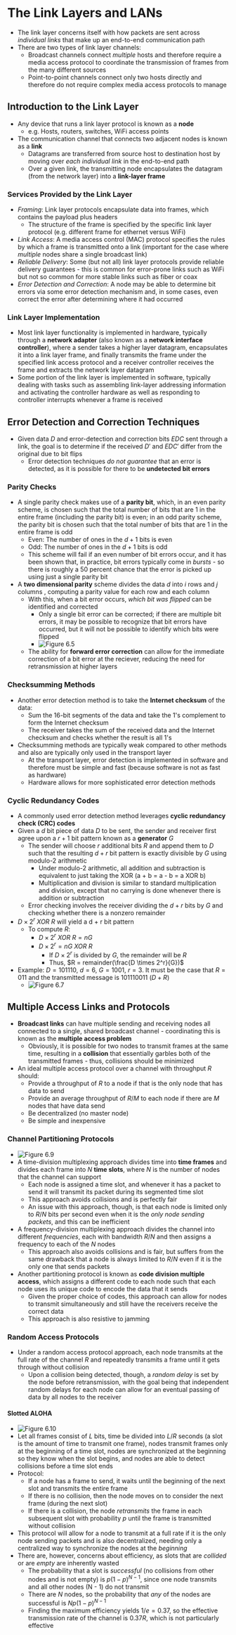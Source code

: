 # The Link Layers and LANs
- The link layer concerns itself with how packets are sent across *individual links* that make up an end-to-end communication path
- There are two types of link layer channels:
	- Broadcast channels connect *multiple* hosts and therefore require a media access protocol to coordinate the transmission of frames from the many different sources 
	- Point-to-point channels connect only two hosts directly and therefore do not require complex media access protocols to manage
## Introduction to the Link Layer
- Any device that runs a link layer protocol is known as a **node**
	- e.g. Hosts, routers, switches, WiFi access points
- The communication channel that connects two adjacent nodes is known as a **link**
	- Datagrams are transferred from source host to destination host by moving over *each individual link* in the end-to-end path
	- Over a given link, the transmitting node encapsulates the datagram (from the network layer) into a **link-layer frame**
### Services Provided by the Link Layer
- *Framing*: Link layer protocols encapsulate data into frames, which contains the payload plus headers
	- The structure of the frame is specified by the specific link layer protocol (e.g. different frame for ethernet versus WiFi)
- *Link Access*: A media access control (MAC) protocol specifies the rules by which a frame is transmitted onto a link (important for the case where *multiple* nodes share a single broadcast link)
- *Reliable Delivery*: Some (but not all) link layer protocols provide reliable delivery guarantees - this is common for error-prone links such as WiFi but not so common for more stable links such as fiber or coax
- *Error Detection and Correction*: A node may be able to determine bit errors via some error detection mechanism and, in some cases, even correct the error after determining where it had occurred
### Link Layer Implementation
- Most link layer functionality is implemented in hardware, typically through a **network adapter** (also known as a **network interface controller**), where a sender takes a higher layer datagram, encapsulates it into a link layer frame, and finally transmits the frame under the specified link access protocol and a receiver controller receives the frame and extracts the network layer datagram
- Some portion of the link layer is implemented in software, typically dealing with tasks such as assembling link-layer addressing information and activating the controller hardware as well as responding to controller interrupts whenever a frame is received
## Error Detection and Correction Techniques
- Given data $D$ and error-detection and correction bits $EDC$ sent through a link, the goal is to determine if the received $D'$ and $EDC'$ differ from the original due to bit flips
	- Error detection techniques *do not guarantee* that an error is detected, as it is possible for there to be **undetected bit errors**
### Parity Checks
- A single parity check makes use of a **parity bit**, which, in an even parity scheme, is chosen such that the total number of bits that are 1 in the entire frame (including the parity bit) is even; in an odd parity scheme, the parity bit is chosen such that the total number of bits that are 1 in the entire frame is odd
	- Even: The number of ones in the $d + 1$ bits is even
	- Odd: The number of ones in the $d + 1$ bits is odd
	- This scheme will fail if an even number of bit errors occur, and it has been shown that, in practice, bit errors typically come in *bursts* - so there is roughly a 50 percent chance that the error is picked up using just a single parity bit
- A **two dimensional parity** scheme divides the data $d$ into $i$ rows and $j$ columns , computing a parity value for each row and each column
	- With this, when a bit error occurs, *which bit was flipped* can be identified and corrected
		- Only a single bit error can be corrected; if there are multiple bit errors, it may be possible to recognize that bit errors have occurred, but it will not be possible to identify which bits were flipped
		- ![Figure 6.5](./Images/Two_Dimensional_Parity.png)
	- The ability for **forward error correction** can allow for the immediate correction of a bit error at the reciever, reducing the need for retransmission at higher layers
### Checksumming Methods
- Another error detection method is to take the **Internet checksum** of the data:
	- Sum the 16-bit segments of the data and take the 1's complement to form the Internet checksum
	- The receiver takes the sum of the received data and the Internet checksum and checks whether the result is all 1's
- Checksumming methods are typically weak compared to other methods and also are typically only used in the transport layer
	- At the transport layer, error detection is implemented in software and therefore must be simple and fast (because software is not as fast as hardware)
	- Hardware allows for more sophisticated error detection methods
### Cyclic Redundancy Codes
- A commonly used error detection method leverages **cyclic redundancy check (CRC) codes**
- Given a $d$ bit piece of data $D$ to be sent, the sender and receiver first agree upon a $r + 1$ bit pattern known as a **generator** $G$
	- The sender will choose $r$ additional bits $R$ and append them to $D$ such that the resulting $d + r$ bit pattern is exactly divisible by $G$ using modulo-2 arithmetic
		- Under modulo-2 arithmetic, all addition and subtraction is equivalent to just taking the XOR (a + b = a - b = a XOR b)
		- Multiplication and division is similar to standard multiplication and division, except that no carrying is done whenever there is addition or subtraction
	- Error checking involves the receiver dividing the $d + r$ bits by $G$ and checking whether there is a nonzero remainder
- $D \times 2^r \ XOR \ R$ will yield a d + r bit pattern
	- To compute $R$:
		- $D \times 2^r \ XOR \ R = nG$
		- $D \times 2^r = nG \ XOR \ R$
			- If $D \times 2^r$ is divided by $G$, the remainder will be $R$
			- Thus, $R = remainder(\frac{D \times 2^r}{G})$
- Example: $D = 101110$, $d = 6$, $G = 1001$, $r = 3$. It must be the case that $R = 011$ and the transmitted message is $101110 011$ ($D +R$)
	- ![Figure 6.7](./Images/CRC_Calculation.png)
## Multiple Access Links and Protocols
- **Broadcast links** can have multiple sending and receiving nodes all connected to a single, shared broadcast channel - coordinating this is known as the **multiple access problem**
	- Obviously, it is possible for two nodes to transmit frames at the same time, resulting in a **collision** that essentially garbles both of the transmitted frames - thus, collisions should be minimized
- An ideal multiple access protocol over a channel with throughput $R$ should:
	- Provide a throughput of $R$ to a node if that is the only node that has data to send
	- Provide an average throughput of $R / M$ to each node if there are $M$ nodes that have data send 
	- Be decentralized (no master node)
	- Be simple and inexpensive
### Channel Partitioning Protocols
- ![Figure 6.9](./Images/TDM_FDM.png)
- A time-division multiplexing approach divides time into **time frames** and divides each frame into $N$ **time slots**, where $N$ is the number of nodes that the channel can support
	- Each node is assigned a time slot, and whenever it has a packet to send it will transmit its packet during its segmented time slot
	- This approach avoids collisions and is perfectly fair
	- An issue with this approach, though, is that each node is limited only to $R / N$ bits per second even when it is the *only node sending packets*, and this can be inefficient
- A frequency-division multiplexing approach divides the channel into different *frequencies*, each with bandwidth $R / N$ and then assigns a frequency to each of the $N$ nodes
	- This approach also avoids collisions and is fair, but suffers from the same drawback that a node is always limited to $R / N$ even if it is the only one that sends packets
- Another partitioning protocol is known as **code division multiple access**, which assigns a different code to each node such that each node uses its unique code to encode the data that it sends
	- Given the proper choice of codes, this approach can allow for nodes to transmit simultaneously and still have the receivers receive the correct data
	- This approach is also resistive to jamming
### Random Access Protocols
- Under a random access protocol approach, each node transmits at the full rate of the channel $R$ and repeatedly transmits a frame until it gets through without collision
	- Upon a collision being detected, though, a *random delay* is set by the node before retransmission, with the goal being that independent random delays for each node can allow for an eventual passing of data by all nodes to the receiver
#### Slotted ALOHA
- ![Figure 6.10](./Images/Slotted_ALOHA.png)
- Let all frames consist of $L$ bits, time be divided into $L/R$ seconds (a slot is the amount of time to transmit one frame), nodes transmit frames only at the beginning of a time slot, nodes are synchronized at the beginning so they know when the slot begins, and nodes are able to detect collisions before a time slot ends
- Protocol:
	- If a node has a frame to send, it waits until the beginning of the next slot and transmits the entire frame
	- If there is no collision, then the node moves on to consider the next frame (during the next slot)
	- If there is a collision, the node *retransmits* the frame in each subsequent slot with probability $p$ until the frame is transmitted without collision
- This protocol will allow for a node to transmit at a full rate if it is the only node sending packets and is also decentralized, needing only a centralized way to synchronize the nodes at the *beginning*
- There are, however, concerns about efficiency, as slots that are *collided* or are *empty* are inherently wasted
	- The probability that a slot is *successful* (no collisions from other nodes and is not empty) is $p(1-p)^{N-1}$, since one node transmits and all other nodes (N - 1) do not transmit
	- There are $N$ nodes, so the probability that *any* of the nodes are successful is $Np(1-p)^{N-1}$
	- Finding the maximum efficiency yields $1/e = 0.37$, so the effective transmission rate of the channel is $0.37R$, which is not particularly effective
